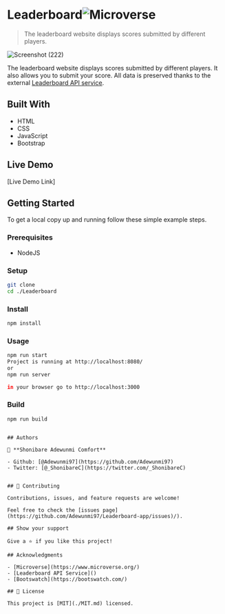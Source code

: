 # Leaderboard![Microverse](https://img.shields.io/badge/Microverse-blueviolet)

> The leaderboard website displays scores submitted by different players.

![Screenshot (222)](https://user-images.githubusercontent.com/60876346/128569664-c180c955-b4c4-45da-822b-bbdaad9ccca2.png)


The leaderboard website displays scores submitted by different players. It also allows you to submit your score. All data is preserved thanks to the external [Leaderboard API service](https://www.notion.so/Leaderboard-API-service-24c0c3c116974ac49488d4eb0267ade3).

## Built With

- HTML
- CSS
- JavaScript
- Bootstrap

## Live Demo

[Live Demo Link]

## Getting Started

To get a local copy up and running follow these simple example steps.

### Prerequisites

- NodeJS

### Setup

```bash
git clone
cd ./Leaderboard
```

### Install

```bash
npm install
```

### Usage

```bash
npm run start
Project is running at http://localhost:8080/
or
npm run server

in your browser go to http://localhost:3000

```

### Build

```bash
npm run build
```


```

## Authors

👤 **Shonibare Adewunmi Comfort**

- Github: [@Adewunmi97](https://github.com/Adewunmi97)
- Twitter: [@_ShonibareC](https://twitter.com/_ShonibareC)


## 🤝 Contributing

Contributions, issues, and feature requests are welcome!

Feel free to check the [issues page](https://github.com/Adewunmi97/Leaderboard-app/issues)/).

## Show your support

Give a ⭐️ if you like this project!

## Acknowledgments

- [Microverse](https://www.microverse.org/)
- [Leaderboard API Service]()
- [Bootswatch](https://bootswatch.com/)

## 📝 License

This project is [MIT](./MIT.md) licensed.